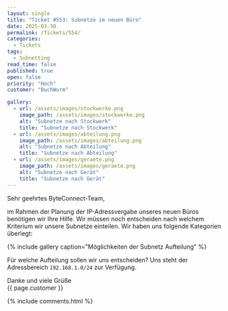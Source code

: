 ```yaml
---
layout: single
title: "Ticket #553: Subnetze im neuen Büro"
date: 2025-03-30
permalink: /Tickets/554/
categories:
  - Tickets
tags:
  - Subnetting
read_time: false
published: true
open: false
priority: "Hoch"
customer: "BuchWurm"

gallery:
  - url: /assets/images/stockwerke.png
    image_path: /assets/images/stockwerke.png
    alt: "Subnetze nach Stockwerk"
    title: "Subnetze nach Stockwerk"
  - url: /assets/images/abteilung.png
    image_path: /assets/images/abteilung.png
    alt: "Subnetze nach Abteilung"
    title: "Subnetze nach Abteilung"
  - url: /assets/images/geraete.png
    image_path: /assets/images/geraete.png
    alt: "Subnetze nach Gerät"
    title: "Subnetze nach Gerät"
---
```


Sehr geehrtes ByteConnect-Team,

im Rahmen der Planung der IP-Adressvergabe unseres neuen Büros benötigen wir Ihre Hilfe. Wir müssen noch entscheiden nach welchem Kriterium wir unsere Subnetze einteilen. Wir haben uns folgende Kategorien überlegt:

{% include gallery caption="Möglichkeiten der Subnetz Aufteilung" %}

Für welche Aufteilung sollen wir uns entscheiden?
Uns steht der Adressbereich `192.168.1.0/24` zur Verfügung.

Danke und viele Grüße  
{{ page.customer }}

{% include comments.html %}